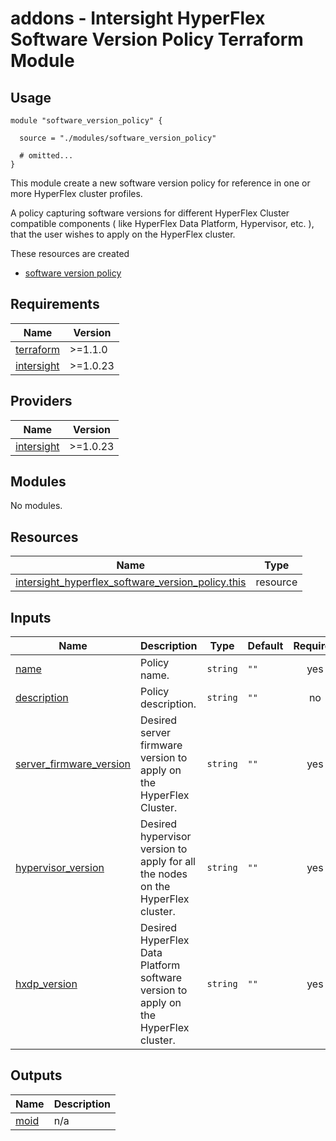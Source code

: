# addons - Intersight HyperFlex Software Version Policy Terraform Module

## Usage

```hcl
module "software_version_policy" {

  source = "./modules/software_version_policy"

  # omitted...
}
```

This module create a new software version policy for reference in one or more HyperFlex cluster profiles.

A policy capturing software versions for different HyperFlex Cluster compatible components ( like HyperFlex Data Platform, Hypervisor, etc. ), that the user wishes to apply on the HyperFlex cluster.

These resources are created
* [software version policy](https://registry.terraform.io/providers/CiscoDevNet/intersight/latest/docs/data-sources/hyperflex_software_version_policy)

<!-- BEGINNING OF PRE-COMMIT-TERRAFORM DOCS HOOK -->
## Requirements

| Name | Version |
|------|---------|
| <a name="requirement_terraform"></a> [terraform](#requirement\_terraform) | >=1.1.0 |
| <a name="requirement_intersight"></a> [intersight](#requirement\_intersight) | >=1.0.23 |

## Providers

| Name | Version |
|------|---------|
| <a name="provider_intersight"></a> [intersight](#provider\_intersight) | >=1.0.23 |

## Modules

No modules.

## Resources

| Name | Type |
|------|------|
| [intersight_hyperflex_software_version_policy.this](https://registry.terraform.io/providers/CiscoDevNet/intersight/latest/docs/resources/hyperflex_local_credential_policy) | resource |

## Inputs

| Name | Description | Type | Default | Required |
|------|-------------|------|---------|:--------:|
| <a name="input_name"></a> [name](#input\_name) | Policy name. | `string` | `""` | yes |
| <a name="input_description"></a> [description](#input\_description) | Policy description. | `string` | `""` | no |
| <a name="input_server_firmware_version"></a> [server\_firmware\_version](#input\_server\_firmware\_version) | Desired server firmware version to apply on the HyperFlex Cluster. | `string` | `""` | yes |
| <a name="input_hypervisor_version"></a> [hypervisor\_version](#input\_hypervisor\_version) | Desired hypervisor version to apply for all the nodes on the HyperFlex cluster. | `string` | `""` | yes |
| <a name="input_hxdp_version"></a> [hxdp\_version](#input\_hxdp\_version) | Desired HyperFlex Data Platform software version to apply on the HyperFlex cluster. | `string` | `""` | yes |

## Outputs

| Name | Description |
|------|-------------|
| <a name="output_moid"></a> [moid](#output\_moid) | n/a |
<!-- END OF PRE-COMMIT-TERRAFORM DOCS HOOK -->
